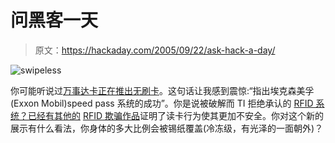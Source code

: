 # 问黑客一天

> 原文：<https://hackaday.com/2005/09/22/ask-hack-a-day/>

![swipeless](img/8324b6a437898d793d47914c10b757be.png)

你可能听说过[万事达卡正在推出无刷卡](http://www.engadget.com/entry/1234000717059599/)。这句话让我感到震惊:“指出埃克森美孚(Exxon Mobil)speed pass 系统的成功”。你是说被破解而 TI 拒绝承认的 [RFID 系统？已经有其他的](http://rfidanalysis.org/) [RFID 欺骗作品](http://www.hackaday.com/entry/1234000080041978/)证明了读卡行为使其更加不安全。你对这个新的展示有什么看法，你身体的多大比例会被锡纸覆盖(冷冻级，有光泽的一面朝外)？